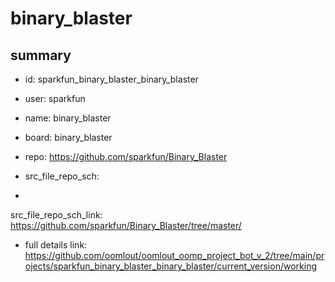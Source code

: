 # binary_blaster
 
## summary 
* id: sparkfun_binary_blaster_binary_blaster
* user: sparkfun
* name: binary_blaster
* board: binary_blaster
* repo: https://github.com/sparkfun/Binary_Blaster



* src_file_repo_sch: 
*
 src_file_repo_sch_link: https://github.com/sparkfun/Binary_Blaster/tree/master/
* full details link: https://github.com/oomlout/oomlout_oomp_project_bot_v_2/tree/main/projects/sparkfun_binary_blaster_binary_blaster/current_version/working  






